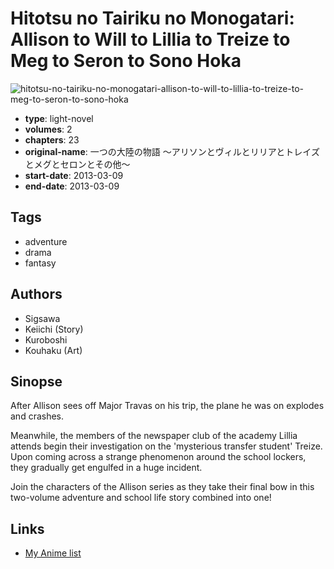 # Hitotsu no Tairiku no Monogatari: Allison to Will to Lillia to Treize to Meg to Seron to Sono Hoka

![hitotsu-no-tairiku-no-monogatari-allison-to-will-to-lillia-to-treize-to-meg-to-seron-to-sono-hoka](https://cdn.myanimelist.net/images/manga/2/128887.jpg)

-   **type**: light-novel
-   **volumes**: 2
-   **chapters**: 23
-   **original-name**: 一つの大陸の物語 ～アリソンとヴィルとリリアとトレイズとメグとセロンとその他～
-   **start-date**: 2013-03-09
-   **end-date**: 2013-03-09

## Tags

-   adventure
-   drama
-   fantasy

## Authors

-   Sigsawa
-   Keiichi (Story)
-   Kuroboshi
-   Kouhaku (Art)

## Sinopse

After Allison sees off Major Travas on his trip, the plane he was on explodes and crashes.

Meanwhile, the members of the newspaper club of the academy Lillia attends begin their investigation on the 'mysterious transfer student' Treize. Upon coming across a strange phenomenon around the school lockers, they gradually get engulfed in a huge incident.

Join the characters of the Allison series as they take their final bow in this two-volume adventure and school life story combined into one!

## Links

-   [My Anime list](https://myanimelist.net/manga/74325/Hitotsu_no_Tairiku_no_Monogatari__Allison_to_Will_to_Lillia_to_Treize_to_Meg_to_Seron_to_Sono_Hoka)
